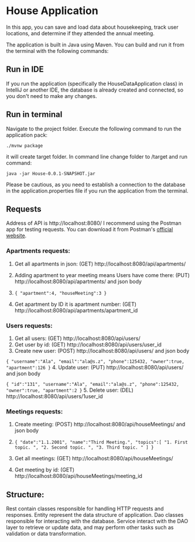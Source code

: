 # House Application

In this app, you can save and load data about housekeeping, track user locations, and determine if they attended the annual meeting.

The application is built in Java using Maven. You can build and run it from the terminal with the following commands:

## Run in IDE
If you run the application (specifically the HouseDataApplication class) in IntelliJ or another IDE, the database is already created and connected, so you don't need to make any changes.
## Run in terminal
Navigate to the project folder.
Execute the following command to run the application pack:

    ./mvnw package

it will create target folder. In command line change folder to /target and run command:
    
    java -jar House-0.0.1-SNAPSHOT.jar

Please be cautious, as you need to establish a connection to the database in the application.properties file if you run the application from the terminal.

## Requests

Address of API is http://localhost:8080/
I recommend using the Postman app for testing requests. You can download it from Postman's [official website](https://www.postman.com/downloads/).

### Apartments requests:

1. Get all apartments in json: (GET) http://localhost:8080/api/apartments/
2. Adding apartment to year meeting means Users have come there: (PUT) http://localhost:8080/api/apartments/ and json body

3. `{
   "apartment":4,
   "houseMeeting":3
}`
3. Get apartment by ID it is apartment number: (GET) http://localhost:8080/api/apartments/apartment_id

### Users requests:
1. Get all users: (GET) http://localhost:8080/api/users/
2. Get user by id: (GET) http://localhost:8080/api/users/user_id
3. Create new user: (POST) http://localhost:8080/api/users/ and json body

`{
   "username":"Ala",
   "email":"ala@s.z",
   "phone":125432,
   "owner":true,
   "apartment":126
}`
4. Update user: (PUT) http://localhost:8080/api/users/ and json body

`{
   "id":"131",
   "username":"Ala",
   "email":"ala@s.z",
   "phone":125432,
   "owner":true,
   "apartment":2
}`
5. Delete user: (DEL) http://localhost:8080/api/users/1user_id

### Meetings requests:
1. Create meeting: (POST) http://localhost:8080/api/houseMeetings/ and json body

2. `{
   "date":"1.1.2001",
   "name":"Third Meeting.",
   "topics":[
   "1. First topic. ",
   "2. Second topic. ",
   "3. Third topic. "
   ]
}`
2. Get all meetings: (GET) http://localhost:8080/api/houseMeetings/
3. Get meeting by id: (GET) http://localhost:8080/api/houseMeetings/meeting_id


## Structure:

Rest contain classes responsible for handling HTTP requests and responses.
Entity represent the data structure of application.
Dao classes responsible for interacting with the database.
Service interact with the DAO layer to retrieve or update data, and may perform other tasks such as validation or data transformation.